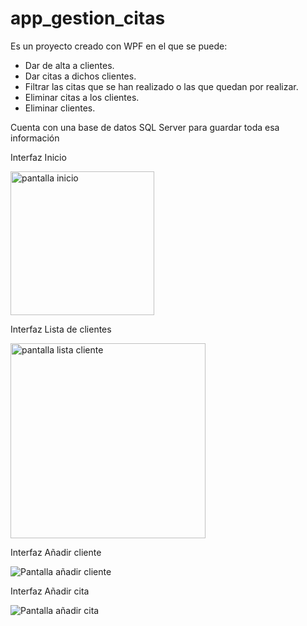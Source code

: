 # app_gestion_citas

Es un proyecto creado con WPF en el que se puede:
- Dar de alta a clientes.
- Dar citas a dichos clientes.
- Filtrar las citas que se han realizado o las que quedan por realizar.
- Eliminar citas a los clientes.
- Eliminar clientes.

Cuenta con una base de datos SQL Server para guardar toda esa información

Interfaz Inicio

<img width="230" alt="pantalla inicio" src="https://user-images.githubusercontent.com/113539473/233777452-ed0df509-2d41-45b2-867c-bed8e637b4d7.png">

Interfaz Lista de clientes

<img width="312" alt="pantalla lista cliente" src="https://user-images.githubusercontent.com/113539473/233777520-ea5f1928-5ccc-4682-8366-ba5ccb80525a.png">

Interfaz Añadir cliente

![Pantalla añadir cliente](https://user-images.githubusercontent.com/113539473/233777598-0d52c814-67d7-470e-b1aa-934efef17e1c.png)

Interfaz Añadir cita

![Pantalla añadir cita](https://user-images.githubusercontent.com/113539473/233777641-09ad570e-b567-4afb-9aaa-7f8d6b4817eb.png)
